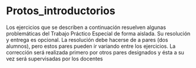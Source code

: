 # Protos_introductorios


Los ejercicios que se describen a continuación resuelven algunas problemáticas del Trabajo Práctico
Especial de forma aislada. Su resolución y entrega es opcional. La resolución debe hacerse
de a pares (dos alumnos), pero estos pares pueden ir variando entre los ejercicios. La corrección
será realizada primero por otros pares designados y ésta a su vez será supervisadas por los
docentes
